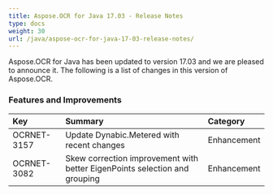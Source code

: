 ```yaml
---
title: Aspose.OCR for Java 17.03 - Release Notes
type: docs
weight: 30
url: /java/aspose-ocr-for-java-17-03-release-notes/
---
```


Aspose.OCR for Java has been updated to version 17.03 and we are pleased to announce it.
The following is a list of changes in this version of Aspose.OCR.
### **Features and Improvements**

|**Key**|**Summary**|**Category**|
| :- | :- | :- |
|OCRNET-3157|Update Dynabic.Metered with recent changes|Enhancement|
|OCRNET-3082|Skew correction improvement with better EigenPoints selection and grouping|Enhancement|

